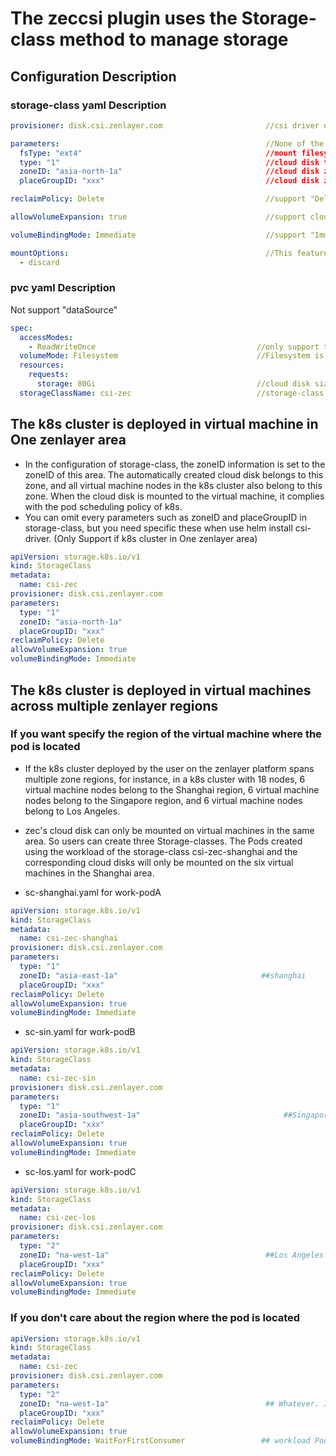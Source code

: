 # The zeccsi plugin uses the Storage-class method to manage storage

## Configuration Description
### storage-class yaml Description          
```yaml
provisioner: disk.csi.zenlayer.com                       //csi driver name,  Cannot be modified        

parameters:                                              //None of the parameters are mandatory
  fsType: "ext4"                                         //mount filesystem type. support ext4 ext3 or xfs. If not setting, default is ext4
  type: "1"                                              //cloud disk type：1 Basic NVMe SSD, 2 Standard NVMe SSD. If not setting, default is Standard NVME                                    
  zoneID: "asia-north-1a"                                //cloud disk zone，It only takes effect when volumeBindingMode=Immediate. If not setting, You must specific this val when helm install    
  placeGroupID: "xxx"                                    //cloud disk zenlayer console resource group ID. If not setting, You must specific this val when helm install     

reclaimPolicy: Delete                                    //support "Delete" and "Retain". It is not recommended to use the Retain mode. Users need to manually delete the cloud disk specifically. It may cause data residue      

allowVolumeExpansion: true                               //support cloud disk online Expansion          

volumeBindingMode: Immediate                             //support "Immediate" and "WaitForFirstConsumer" mode.  Immediate mode, pv will be created and bound immediately. The pv will be created in the area specified by the zoneID, and the Pod workloads using the storageclass will also be allocated to this zone.  WaitForFirstConsumer mode, pv will not be created immediately. It will remain pending until a Pod workload uses this pvc. The pv and the used workload Pods will then be randomly assigned locations within the cluster by the k8s scheduler.           

mountOptions:                                            //This feature needs to be enabled with configuration parameters during deployment. helm install featureGates=enable_mount_opt
  - discard
```
### pvc yaml Description    
Not support "dataSource"      
```yaml 
spec:       
  accessModes:        
    - ReadWriteOnce                                    //only support this mod     
  volumeMode: Filesystem                               //Filesystem is default, Cannot be modified      
  resources:      
    requests:     
      storage: 80Gi                                    //cloud disk size,  Greater than 20G    
  storageClassName: csi-zec                            //storage-class name     
```
## The k8s cluster is deployed in virtual machine in One zenlayer area
* In the configuration of storage-class, the zoneID information is set to the zoneID of this area. The automatically created cloud disk belongs to this zone, and all virtual machine nodes in the k8s cluster also belong to this zone. When the cloud disk is mounted to the virtual machine, it complies with the pod scheduling policy of k8s.    
* You can omit every parameters such as zoneID and placeGroupID in storage-class, but you need specific these when use helm install csi-driver.  (Only Support if k8s cluster in One zenlayer area) 

``` yaml
apiVersion: storage.k8s.io/v1
kind: StorageClass
metadata:
  name: csi-zec
provisioner: disk.csi.zenlayer.com                      
parameters:
  type: "1"                                             
  zoneID: "asia-north-1a"                                 
  placeGroupID: "xxx"   
reclaimPolicy: Delete                                      
allowVolumeExpansion: true                                        
volumeBindingMode: Immediate                 
``` 

## The k8s cluster is deployed in virtual machines across multiple zenlayer regions

### If you want specify the region of the virtual machine where the pod is located
* If the k8s cluster deployed by the user on the zenlayer platform spans multiple zone regions, for instance, in a k8s cluster with 18 nodes, 6 virtual machine nodes belong to the Shanghai region, 6 virtual machine nodes belong to the Singapore region, and 6 virtual machine nodes belong to Los Angeles.
* zec's cloud disk can only be mounted on virtual machines in the same area. So users can create three Storage-classes. The Pods created using the workload of the storage-class csi-zec-shanghai and the corresponding cloud disks will only be mounted on the six virtual machines in the Shanghai area.

* sc-shanghai.yaml for work-podA
``` yaml
apiVersion: storage.k8s.io/v1
kind: StorageClass
metadata:
  name: csi-zec-shanghai
provisioner: disk.csi.zenlayer.com                
parameters:
  type: "1"                                        
  zoneID: "asia-east-1a"                                ##shanghai
  placeGroupID: "xxx"    
reclaimPolicy: Delete                                    
allowVolumeExpansion: true                                  
volumeBindingMode: Immediate                 
``` 

* sc-sin.yaml for work-podB
``` yaml
apiVersion: storage.k8s.io/v1
kind: StorageClass
metadata:
  name: csi-zec-sin
provisioner: disk.csi.zenlayer.com                      
parameters:
  type: "1"                                             
  zoneID: "asia-southwest-1a"                                ##Singapore
  placeGroupID: "xxx"   
reclaimPolicy: Delete                                   
allowVolumeExpansion: true                              
volumeBindingMode: Immediate                 
``` 

* sc-los.yaml for work-podC
``` yaml
apiVersion: storage.k8s.io/v1
kind: StorageClass
metadata:
  name: csi-zec-los
provisioner: disk.csi.zenlayer.com                       
parameters:
  type: "2"                                              
  zoneID: "na-west-1a"                                   ##Los Angeles
  placeGroupID: "xxx"   
reclaimPolicy: Delete                                    
allowVolumeExpansion: true                              
volumeBindingMode: Immediate                 
``` 
### If you don't care about the region where the pod is located

``` yaml
apiVersion: storage.k8s.io/v1
kind: StorageClass
metadata:
  name: csi-zec
provisioner: disk.csi.zenlayer.com                       
parameters:
  type: "2"                                              
  zoneID: "na-west-1a"                                   ## Whatever. It doesn't take effect
  placeGroupID: "xxx"   
reclaimPolicy: Delete                                    
allowVolumeExpansion: true                              
volumeBindingMode: WaitForFirstConsumer                 ## workload Pods will be randomly distributed all node
``` 